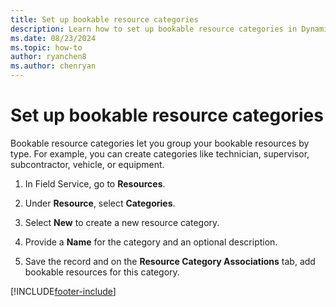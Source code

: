```yaml
---
title: Set up bookable resource categories
description: Learn how to set up bookable resource categories in Dynamics 365 Field Service.
ms.date: 08/23/2024
ms.topic: how-to
author: ryanchen8
ms.author: chenryan
---
```


# Set up bookable resource categories

Bookable resource categories let you group your bookable resources by type. For example, you can create categories like technician, supervisor, subcontractor, vehicle, or equipment.  
  
1. In Field Service, go to **Resources**.

1. Under **Resource**, select **Categories**.  
  
1. Select **New** to create a new resource category.  
  
1. Provide a **Name** for the category and an optional description.

1. Save the record and on the **Resource Category Associations** tab, add bookable resources for this category.
  
[!INCLUDE[footer-include](../includes/footer-banner.md)]
